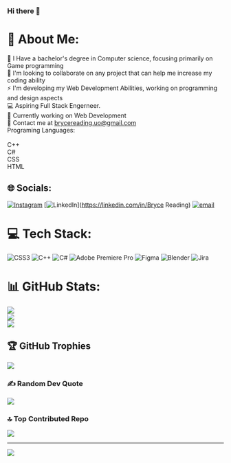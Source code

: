 ### Hi there 👋

# 💫 About Me:
👾 I Have a bachelor's degree in Computer science, focusing primarily on Game programming<br>👯 I'm looking to collaborate on any project that can help me increase my coding ability<br>⚡ I'm developing my Web Development Abilities, working on programming and design aspects<br>💻 Aspiring Full Stack Engerneer.<br>🔭 Currently working on Web Development<br>🐛 Contact me at brycereading.uo@gmail.com<br>Programing Languages:<br><br>C++<br>C#<br>CSS<br>HTML


## 🌐 Socials:
[![Instagram](https://img.shields.io/badge/Instagram-%23E4405F.svg?logo=Instagram&logoColor=white)](https://instagram.com/Bryce_reading) [![LinkedIn](https://img.shields.io/badge/LinkedIn-%230077B5.svg?logo=linkedin&logoColor=white)](https://linkedin.com/in/Bryce Reading) [![email](https://img.shields.io/badge/Email-D14836?logo=gmail&logoColor=white)](mailto:Brycereading@gmail.com) 

# 💻 Tech Stack:
![CSS3](https://img.shields.io/badge/css3-%231572B6.svg?style=plastic&logo=css3&logoColor=white) ![C++](https://img.shields.io/badge/c++-%2300599C.svg?style=plastic&logo=c%2B%2B&logoColor=white) ![C#](https://img.shields.io/badge/c%23-%23239120.svg?style=plastic&logo=csharp&logoColor=white) ![Adobe Premiere Pro](https://img.shields.io/badge/Adobe%20Premiere%20Pro-9999FF.svg?style=plastic&logo=Adobe%20Premiere%20Pro&logoColor=white) ![Figma](https://img.shields.io/badge/figma-%23F24E1E.svg?style=plastic&logo=figma&logoColor=white) ![Blender](https://img.shields.io/badge/blender-%23F5792A.svg?style=plastic&logo=blender&logoColor=white) ![Jira](https://img.shields.io/badge/jira-%230A0FFF.svg?style=plastic&logo=jira&logoColor=white)
# 📊 GitHub Stats:
![](https://github-readme-stats.vercel.app/api?username=BryceReading&theme=neon&hide_border=false&include_all_commits=false&count_private=false)<br/>
![](https://nirzak-streak-stats.vercel.app/?user=BryceReading&theme=neon&hide_border=false)<br/>
![](https://github-readme-stats.vercel.app/api/top-langs/?username=BryceReading&theme=neon&hide_border=false&include_all_commits=false&count_private=false&layout=compact)

## 🏆 GitHub Trophies
![](https://github-profile-trophy.vercel.app/?username=BryceReading&theme=neon&no-frame=true&no-bg=true&margin-w=4)

### ✍️ Random Dev Quote
![](https://quotes-github-readme.vercel.app/api?type=vetical&theme=tokyonight)

### 🔝 Top Contributed Repo
![](https://github-contributor-stats.vercel.app/api?username=BryceReading&limit=5&theme=neon&combine_all_yearly_contributions=true)

---
[![](https://visitcount.itsvg.in/api?id=BryceReading&icon=0&color=0)](https://visitcount.itsvg.in)

<!-- Proudly created with GPRM ( https://gprm.itsvg.in ) -->
